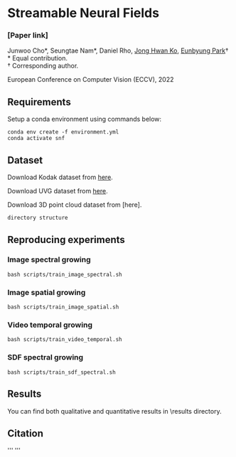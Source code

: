 # Streamable Neural Fields

### [Paper link]

Junwoo Cho\*, Seungtae Nam\*, Daniel Rho, [Jong Hwan Ko](http://iris.skku.edu/#hero), [Eunbyung Park](https://silverbottlep.github.io/)&dagger;<br>
\* Equal contribution.<br>
&dagger; Corresponding author.

European Conference on Computer Vision (ECCV), 2022

## Requirements
Setup a conda environment using commands below:
```
conda env create -f environment.yml
conda activate snf
```

## Dataset
Download Kodak dataset from [here](http://www.cs.albany.edu/~xypan/research/snr/Kodak.html).

Download UVG dataset from [here](http://ultravideo.fi/#testsequences).

Download 3D point cloud dataset from [here].
```
directory structure
```

## Reproducing experiments
### Image spectral growing
```
bash scripts/train_image_spectral.sh
```

### Image spatial growing
```
bash scripts/train_image_spatial.sh
```

### Video temporal growing
```
bash scripts/train_video_temporal.sh
```

### SDF spectral growing
```
bash scripts/train_sdf_spectral.sh
```

## Results
You can find both qualitative and quantitative results in \results directory.

## Citation
'''
'''
